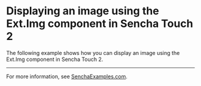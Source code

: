 # Displaying an image using the Ext.Img component in Sencha Touch 2 #

The following example shows how you can display an image using the Ext.Img component in Sencha Touch 2.

---

For more information, see [SenchaExamples.com](http://senchaexamples.com/2012/02/29/displaying-an-image-using-the-ext-img-component-in-sencha-touch-2/).